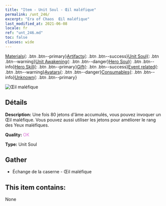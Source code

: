 ```yaml
---
title: "Item - Unit Soul - Œil maléfique"
permalink: /unt_246/
excerpt: "Era of Chaos  Œil maléfique"
last_modified_at: 2021-06-08
locale: fr
ref: "unt_246.md"
toc: false
classes: wide
---
```

 [Materials](/ItemsFR/){: .btn .btn--primary}[Artifacts](/ItemsFR/Artifacts/){: .btn .btn--success}[Unit Soul](/ItemsFR/UnitSoul/){: .btn .btn--warning}[Unit Awakening](/ItemsFR/UnitAwakening/){: .btn .btn--danger}[Hero Soul](/ItemsFR/HeroSoul/){: .btn .btn--info}[Hero Skill](/ItemsFR/HeroSkill/){: .btn .btn--primary}[Gift](/ItemsFR/Gift/){: .btn .btn--success}[Event related](/ItemsFR/Events/){: .btn .btn--warning}[Avatars](/ItemsFR/Avatars/){: .btn .btn--danger}[Consumables](/ItemsFR/Consumables/){: .btn .btn--info}[Unknown](/ItemsFR/Unknown/){: .btn .btn--primary}

 ![Œil maléfique](/images/u/ti_xieyan.jpg)

## Détails
 **Description:** Une fois 80 jetons d'âme accumulés, vous pouvez invoquer un Œil maléfique. Vous pouvez aussi utiliser les jetons pour améliorer le rang des Yeux maléfiques.

 **Quality:** <span style="color: #DA70D6">OK</span>

 **Type:** Unit Soul

## Gather

*    Échange de la caserne - Œil maléfique 

## This item contains:

  None


